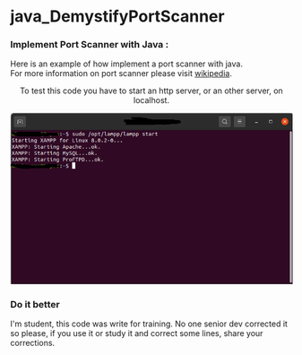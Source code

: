 # java_DemystifyPortScanner
<h3>Implement Port Scanner with Java :</h3>
<p>Here is an example of how implement a port scanner with java.</br>
For more information on port scanner please visit <a href="https://en.wikipedia.org/wiki/Port_scanner">wikipedia</a>.</p>

<p align="center">To test this code you have to start an http server, or an other server, on localhost.</p>
<p align="center">
  <img src="https://github.com/usercrixus/java_DemystifyPortScanner/blob/main/demo.pnj" />
</p>


<h3>Do it better</h3>
<p>I'm student, this code was write for training. No one senior dev corrected it so please, if you use it or study it and correct some lines, share your corrections.</p>

